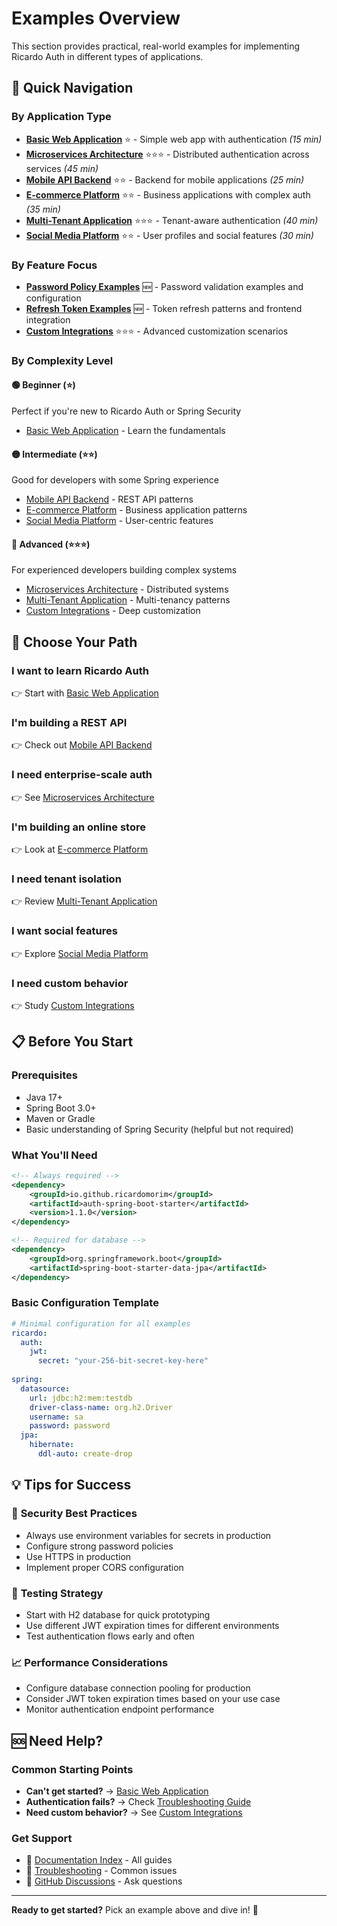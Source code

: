 # Examples Overview

This section provides practical, real-world examples for implementing Ricardo Auth in different types of applications.

## 🚀 Quick Navigation

### By Application Type
- **[Basic Web Application](basic-web-app.md)** ⭐ - Simple web app with authentication *(15 min)*
- **[Microservices Architecture](microservices.md)** ⭐⭐⭐ - Distributed authentication across services *(45 min)*
- **[Mobile API Backend](mobile-api.md)** ⭐⭐ - Backend for mobile applications *(25 min)*
- **[E-commerce Platform](ecommerce.md)** ⭐⭐ - Business applications with complex auth *(35 min)*
- **[Multi-Tenant Application](multi-tenant.md)** ⭐⭐⭐ - Tenant-aware authentication *(40 min)*
- **[Social Media Platform](social-media.md)** ⭐⭐ - User profiles and social features *(30 min)*

### By Feature Focus
- **[Password Policy Examples](password-policy.md)** 🆕 - Password validation examples and configuration
- **[Refresh Token Examples](refresh-token.md)** 🆕 - Token refresh patterns and frontend integration
- **[Custom Integrations](custom-integrations.md)** ⭐⭐⭐ - Advanced customization scenarios

### By Complexity Level

#### 🟢 **Beginner** (⭐)
Perfect if you're new to Ricardo Auth or Spring Security
- [Basic Web Application](basic-web-app.md) - Learn the fundamentals

#### 🟡 **Intermediate** (⭐⭐)
Good for developers with some Spring experience
- [Mobile API Backend](mobile-api.md) - REST API patterns
- [E-commerce Platform](ecommerce.md) - Business application patterns
- [Social Media Platform](social-media.md) - User-centric features

#### 🔴 **Advanced** (⭐⭐⭐)
For experienced developers building complex systems
- [Microservices Architecture](microservices.md) - Distributed systems
- [Multi-Tenant Application](multi-tenant.md) - Multi-tenancy patterns
- [Custom Integrations](custom-integrations.md) - Deep customization

## 🎯 Choose Your Path

### **I want to learn Ricardo Auth**
👉 Start with [Basic Web Application](basic-web-app.md)

### **I'm building a REST API**
👉 Check out [Mobile API Backend](mobile-api.md)

### **I need enterprise-scale auth**
👉 See [Microservices Architecture](microservices.md)

### **I'm building an online store**
👉 Look at [E-commerce Platform](ecommerce.md)

### **I need tenant isolation**
👉 Review [Multi-Tenant Application](multi-tenant.md)

### **I want social features**
👉 Explore [Social Media Platform](social-media.md)

### **I need custom behavior**
👉 Study [Custom Integrations](custom-integrations.md)

## 📋 Before You Start

### Prerequisites
- Java 17+
- Spring Boot 3.0+
- Maven or Gradle
- Basic understanding of Spring Security (helpful but not required)

### What You'll Need
```xml
<!-- Always required -->
<dependency>
    <groupId>io.github.ricardomorim</groupId>
    <artifactId>auth-spring-boot-starter</artifactId>
    <version>1.1.0</version>
</dependency>

<!-- Required for database -->
<dependency>
    <groupId>org.springframework.boot</groupId>
    <artifactId>spring-boot-starter-data-jpa</artifactId>
</dependency>
```

### Basic Configuration Template
```yaml
# Minimal configuration for all examples
ricardo:
  auth:
    jwt:
      secret: "your-256-bit-secret-key-here"
      
spring:
  datasource:
    url: jdbc:h2:mem:testdb
    driver-class-name: org.h2.Driver
    username: sa
    password: password
  jpa:
    hibernate:
      ddl-auto: create-drop
```

## 💡 Tips for Success

### 🔑 **Security Best Practices**
- Always use environment variables for secrets in production
- Configure strong password policies
- Use HTTPS in production
- Implement proper CORS configuration

### 🧪 **Testing Strategy**
- Start with H2 database for quick prototyping
- Use different JWT expiration times for different environments
- Test authentication flows early and often

### 📈 **Performance Considerations**
- Configure database connection pooling for production
- Consider JWT token expiration times based on your use case
- Monitor authentication endpoint performance

## 🆘 Need Help?

### Common Starting Points
- **Can't get started?** → [Basic Web Application](basic-web-app.md)
- **Authentication fails?** → Check [Troubleshooting Guide](../troubleshooting/index.md)
- **Need custom behavior?** → See [Custom Integrations](custom-integrations.md)

### Get Support
- 📖 [Documentation Index](../index.md) - All guides
- 🐛 [Troubleshooting](../troubleshooting/index.md) - Common issues
- 💬 [GitHub Discussions](https://github.com/RicardoMorim/Auth-Provider/discussions) - Ask questions

---

**Ready to get started?** Pick an example above and dive in! 🚀
